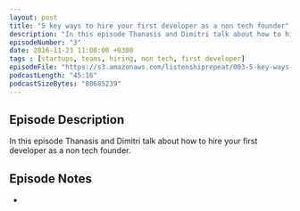 ```yaml
---
layout: post
title: "5 key ways to hire your first developer as a non tech founder"
description: "In this episode Thanasis and Dimitri talk about how to hire your first developer as a non tech founder."
episodeNumber: "3"
date: 2016-11-23 11:00:00 +0300
tags : [startups, teams, hiring, non tech, first developer]
episodeFile: "https://s3.amazonaws.com/listenshiprepeat/003-5-key-ways-to-hire-your-first-developer-as-a-non-tech-founder.mp3"
podcastLength: "45:16"
podcastSizeBytes: "80685239"
---
```


## Episode Description

In this episode Thanasis and Dimitri talk about how to hire your first developer as a non tech founder.


## Episode Notes

* []()
